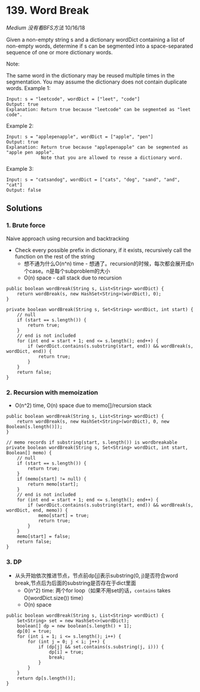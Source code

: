 # 139. Word Break
*Medium* *没有看BFS方法*
10/16/18

Given a non-empty string s and a dictionary wordDict containing a list of non-empty words, determine if s can be segmented into a space-separated sequence of one or more dictionary words.

Note:

The same word in the dictionary may be reused multiple times in the segmentation.
You may assume the dictionary does not contain duplicate words.
Example 1:
```
Input: s = "leetcode", wordDict = ["leet", "code"]
Output: true
Explanation: Return true because "leetcode" can be segmented as "leet code".
```
Example 2:
```
Input: s = "applepenapple", wordDict = ["apple", "pen"]
Output: true
Explanation: Return true because "applepenapple" can be segmented as "apple pen apple".
             Note that you are allowed to reuse a dictionary word.
```
Example 3:
```
Input: s = "catsandog", wordDict = ["cats", "dog", "sand", "and", "cat"]
Output: false
```

## Solutions
### 1. Brute force
Naive approach using recursion and backtracking
* Check every possible prefix in dictionary, if it exists, recursively call the function on the rest of the string
  - 想不通为什么O(n^n) time - 想通了。recursion的时候，每次都会展开成n个case。n是每个subproblem的大小
  - O(n) space - call stack due to recursion
```
public boolean wordBreak(String s, List<String> wordDict) {
    return wordBreak(s, new HashSet<String>(wordDict), 0);
}

private boolean wordBreak(String s, Set<String> wordDict, int start) {
    // null
    if (start == s.length()) {
        return true;
    }
    // end is not included
    for (int end = start + 1; end <= s.length(); end++) {
        if (wordDict.contains(s.substring(start, end)) && wordBreak(s, wordDict, end)) {
            return true;
        }
    }
    return false;
}
```

### 2. Recursion with memoization
* O(n^2) time, O(n) space due to memo[]/recursion stack
```
public boolean wordBreak(String s, List<String> wordDict) {
    return wordBreak(s, new HashSet<String>(wordDict), 0, new Boolean[s.length()]);
}

// memo records if substring(start, s.length()) is wordbreakable
private boolean wordBreak(String s, Set<String> wordDict, int start, Boolean[] memo) {
    // null
    if (start == s.length()) {
        return true;
    }
    if (memo[start] != null) {
        return memo[start];
    }
    // end is not included
    for (int end = start + 1; end <= s.length(); end++) {
        if (wordDict.contains(s.substring(start, end)) && wordBreak(s, wordDict, end, memo)) {
            memo[start] = true;
            return true;
        }
    }
    memo[start] = false;
    return false;
}
```

### 3. DP
* 从头开始依次推进节点，节点前dp[j]表示substring(0, j)是否符合word break,节点后为后面的substring是否存在于dict里面
  - O(n^2) time: 两个for loop（如果不用set的话，```contains``` takes O(wordDict.size()) time）
  - O(n) space
```
public boolean wordBreak(String s, List<String> wordDict) {
    Set<String> set = new HashSet<>(wordDict);
    boolean[] dp = new boolean[s.length() + 1];
    dp[0] = true;
    for (int i = 1; i <= s.length(); i++) {
        for (int j = 0; j < i; j++) {
            if (dp[j] && set.contains(s.substring(j, i))) {
                dp[i] = true;
                break;
            }
        }
    }
    return dp[s.length()];
}
```
